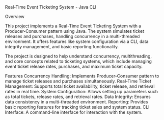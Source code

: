 Real-Time Event Ticketing System - Java CLI

Overview

This project implements a Real-Time Event Ticketing System with a Producer-Consumer pattern using Java. The system simulates ticket releases and purchases, handling concurrency in a multi-threaded environment. It offers features like system configuration via a CLI, data integrity management, and basic reporting functionality.

The project is designed to help understand concurrency, multithreading, and core concepts related to ticketing systems, which include managing event ticket release rates, purchases, and maximum ticket capacity.

Features
Concurrency Handling: Implements Producer-Consumer pattern to manage ticket releases and purchases simultaneously.
Real-Time Ticket Management: Supports total ticket availability, ticket release, and retrieval rates in real time.
System Configuration: Allows setting up parameters such as total tickets, release rates, and retrieval rates.
Data Integrity: Ensures data consistency in a multi-threaded environment.
Reporting: Provides basic reporting features for tracking ticket sales and system status.
CLI Interface: A command-line interface for interaction with the system.
